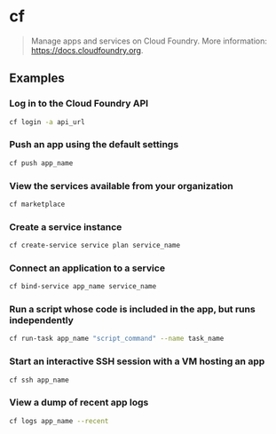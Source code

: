 # cf

> Manage apps and services on Cloud Foundry. More information: <https://docs.cloudfoundry.org>.

## Examples

### Log in to the Cloud Foundry API

```bash
cf login -a api_url
```

### Push an app using the default settings

```bash
cf push app_name
```

### View the services available from your organization

```bash
cf marketplace
```

### Create a service instance

```bash
cf create-service service plan service_name
```

### Connect an application to a service

```bash
cf bind-service app_name service_name
```

### Run a script whose code is included in the app, but runs independently

```bash
cf run-task app_name "script_command" --name task_name
```

### Start an interactive SSH session with a VM hosting an app

```bash
cf ssh app_name
```

### View a dump of recent app logs

```bash
cf logs app_name --recent
```

